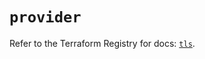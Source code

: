 # `provider`

Refer to the Terraform Registry for docs: [`tls`](https://registry.terraform.io/providers/hashicorp/tls/4.0.5/docs).

